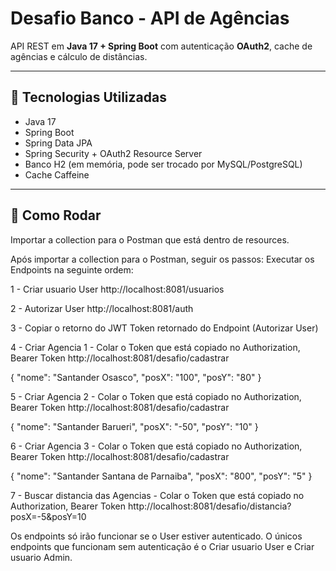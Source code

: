 # Desafio Banco - API de Agências

API REST em **Java 17 + Spring Boot** com autenticação **OAuth2**, cache de agências e cálculo de distâncias.

---

## 🔹 Tecnologias Utilizadas

- Java 17  
- Spring Boot  
- Spring Data JPA  
- Spring Security + OAuth2 Resource Server  
- Banco H2 (em memória, pode ser trocado por MySQL/PostgreSQL)  
- Cache Caffeine  

---

## 🚀 Como Rodar

Importar a collection para o Postman que está dentro de resources.

Após importar a collection para o Postman, seguir os passos:
Executar os Endpoints na seguinte ordem:

1 - Criar usuario User
http://localhost:8081/usuarios

2 - Autorizar User
http://localhost:8081/auth

3 - Copiar o retorno do JWT Token retornado do Endpoint (Autorizar User)

4 - Criar Agencia 1 - Colar o Token que está copiado no Authorization, Bearer Token
http://localhost:8081/desafio/cadastrar

{
    "nome": "Santander Osasco",
    "posX": "100",
    "posY": "80"
}

5 - Criar Agencia 2 - Colar o Token que está copiado no Authorization, Bearer Token
http://localhost:8081/desafio/cadastrar

{
    "nome": "Santander Barueri",
    "posX": "-50",
    "posY": "10"
}

6 - Criar Agencia 3 - Colar o Token que está copiado no Authorization, Bearer Token
http://localhost:8081/desafio/cadastrar

{
    "nome": "Santander Santana de Parnaiba",
    "posX": "800",
    "posY": "5"
}

7 - Buscar distancia das Agencias - Colar o Token que está copiado no Authorization, Bearer Token
http://localhost:8081/desafio/distancia?posX=-5&posY=10

Os endpoints só irão funcionar se o User estiver autenticado.
O únicos endpoints que funcionam sem autenticação é o Criar usuario User e Criar usuario Admin.

